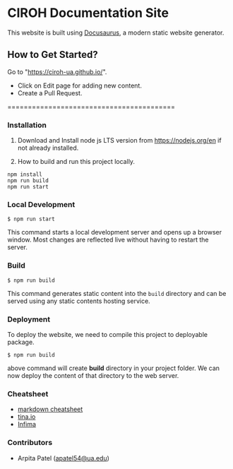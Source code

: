 # CIROH Documentation Site

This website is built using [Docusaurus](https://docusaurus.io/), a modern static website generator.

## How to Get Started?

Go to "https://ciroh-ua.github.io/".

- Click on Edit page for adding new content.
- Create a Pull Request.

=========================================
### Installation

1. Download and Install node js LTS version from https://nodejs.org/en if not already installed.

2. How to build and run this project locally.

``` 
npm install
npm run build
npm run start
```

### Local Development

```
$ npm run start
```

This command starts a local development server and opens up a browser window. Most changes are reflected live without having to restart the server.

### Build

```
$ npm run build
```

This command generates static content into the `build` directory and can be served using any static contents hosting service.

### Deployment

To deploy the website, we need to compile this project to deployable package. 

```
$ npm run build
```

above command will create **build** directory in your project folder. We can now deploy the content of that directory to the web server. 

### Cheatsheet

- [markdown cheatsheet](https://github.com/adam-p/markdown-here/wiki/Markdown-Cheatsheet)
- [tina.io](https://tina.io/)
- [Infima](https://infima.dev/docs/getting-started/introduction)

### Contributors
- Arpita Patel (apatel54@ua.edu)
